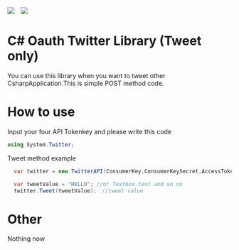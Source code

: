 [![](http://img.shields.io/badge/license-MIT-blue.svg?style=flat-square)](https://github.com/ItinoseSan/Csharp-Post-Library-for-TwitterAPI/blob/master/LICENCE)　![](https://img.shields.io/badge/language-csharp%208-orange.svg)


# C# Oauth Twitter Library (Tweet only)
You can use this library when you want to tweet other CsharpApplication.This is simple POST method code.
# How to use
Input your four API Tokenkey and please write this code

```C#
using System.Twitter;
```
Tweet method example
```C#
  var twitter = new TwitterAPI(ConsumerKey,ConsumerKeySecret,AccessToken,AccessTokenSecret);

  var tweetValue = "HELLO"; //or Textbox.text and so on
  twitter.Tweet(tweetValue);　//tweet value
```
            
# Other
Nothing now
